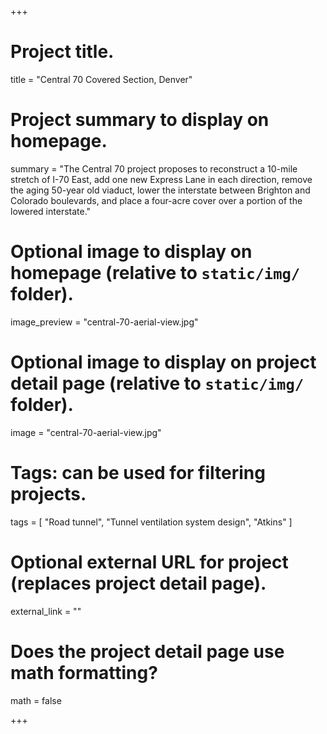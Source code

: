 +++
# Project title.
title = "Central 70 Covered Section, Denver"

# Project summary to display on homepage.
summary = "The Central 70 project proposes to reconstruct a 10-mile stretch of I-70 East, add one new Express Lane in each direction, remove the aging 50-year old viaduct, lower the interstate between Brighton and Colorado boulevards, and place a four-acre cover over a portion of the lowered interstate."

# Optional image to display on homepage (relative to `static/img/` folder).
image_preview = "central-70-aerial-view.jpg"

# Optional image to display on project detail page (relative to `static/img/` folder).
image = "central-70-aerial-view.jpg"

# Tags: can be used for filtering projects.
tags = [
    "Road tunnel",
    "Tunnel ventilation system design",
    "Atkins"
]

# Optional external URL for project (replaces project detail page).
external_link = ""

# Does the project detail page use math formatting?
math = false

+++
